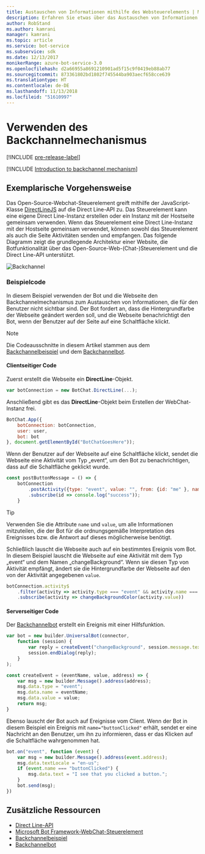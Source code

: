 ```yaml
---
title: Austauschen von Informationen mithilfe des Websteuerelements | Microsoft-Dokumentation
description: Erfahren Sie etwas über das Austauschen von Informationen zwischen dem Bot und einer Webseite mithilfe des Bot Builder SDK für Node.js.
author: RobStand
ms.author: kamrani
manager: kamrani
ms.topic: article
ms.service: bot-service
ms.subservice: sdk
ms.date: 12/13/2017
monikerRange: azure-bot-service-3.0
ms.openlocfilehash: d2a66955a8691210901ad5f15c9f0419eb88ab77
ms.sourcegitcommit: 873361802bd1802f745544ba903aecf658cce639
ms.translationtype: HT
ms.contentlocale: de-DE
ms.lasthandoff: 11/13/2018
ms.locfileid: "51610997"
---
```

# <a name="use-the-backchannel-mechanism"></a>Verwenden des Backchannelmechanismus

[!INCLUDE [pre-release-label](../includes/pre-release-label-v3.md)]

[!INCLUDE [Introduction to backchannel mechanism](../includes/snippet-backchannel.md)]

## <a name="walk-through"></a>Exemplarische Vorgehensweise

Das Open-Source-Webchat-Steuerelement greift mithilfe der JavaScript-Klasse <a href="https://github.com/microsoft/botframework-DirectLinejs" target="_blank">DirectLineJS</a> auf die Direct Line-API zu. Das Steuerelement kann eine eigene Direct Line-Instanz erstellen oder ein Instanz mit der Hostseite gemeinsam verwenden. Wenn das Steuerelement eine Direct Line-Instanz mit der Hostseite gemeinsam verwendet, können sowohl das Steuerelement als auch die Seite Aktivitäten senden und empfangen. Das folgende Diagramm zeigt die grundlegende Architektur einer Website, die Botfunktionalität über das Open-Source-Web-(Chat-)Steuerelement und die Direct Line-API unterstützt. 

![Backchannel](../media/designing-bots/patterns/back-channel.png)

### <a name="sample-code"></a>Beispielcode 

In diesem Beispiel verwenden der Bot und die Webseite den Backchannelmechanismus zum Austauschen von Informationen, die für den Benutzer nicht sichtbar sind. Der Bot fordert an, dass die Hintergrundfarbe der Webseite geändert werden soll, und die Webseite benachrichtigt den Bot, wenn der Benutzer auf der Seite auf eine Schaltfläche klickt. 

> [!NOTE]
> Die Codeausschnitte in diesem Artikel stammen aus dem <a href="https://github.com/Microsoft/BotFramework-WebChat/blob/master/samples/backchannel/index.html" target="_blank">Backchannelbeispiel</a> und dem <a href="https://github.com/ryanvolum/backChannelBot" target="_blank">Backchannelbot</a>. 

#### <a name="client-side-code"></a>Clientseitiger Code

Zuerst erstellt die Webseite ein **DirectLine**-Objekt.

```javascript
var botConnection = new BotChat.DirectLine(...);
```

Anschließend gibt es das **DirectLine**-Objekt beim Erstellen der WebChat-Instanz frei.

```javascript
BotChat.App({
    botConnection: botConnection,
    user: user,
    bot: bot
}, document.getElementById("BotChatGoesHere"));
```

Wenn der Benutzer auf der Webseite auf eine Schaltfläche klickt, sendet die Webseite eine Aktivität vom Typ „event“, um den Bot zu benachrichtigen, dass auf die Schaltfläche geklickt wurde.

```javascript
const postButtonMessage = () => {
    botConnection
        .postActivity({type: "event", value: "", from: {id: "me" }, name: "buttonClicked"})
        .subscribe(id => console.log("success"));
    }
```

> [!TIP]
> Verwenden Sie die Attribute `name` und `value`, um alle Informationen mitzuteilen, die der Bot für die ordnungsgemäße Interpretation des Ereignisses bzw. die Antwort auf dieses möglicherweise benötigt. 

Schließlich lauscht die Webseite auch auf ein bestimmtes Ereignis vom Bot.
In diesem Beispiel lauscht die Webseite auf eine Aktivität mit dem Typ „event“ und dem Namen „changeBackground“. Wenn sie diesen Typ von Aktivität empfängt, ändert sie die Hintergrundfarbe der Webseite auf den von der Aktivität angegebenen `value`. 

```javascript
botConnection.activity$
    .filter(activity => activity.type === "event" && activity.name === "changeBackground")
    .subscribe(activity => changeBackgroundColor(activity.value))
```

#### <a name="server-side-code"></a>Serverseitiger Code

Der <a href="https://github.com/ryanvolum/backChannelBot" target="_blank">Backchannelbot</a> erstellt ein Ereignis mit einer Hilfsfunktion.

```javascript
var bot = new builder.UniversalBot(connector, 
    function (session) {
        var reply = createEvent("changeBackground", session.message.text, session.message.address);
        session.endDialog(reply);
    }
);

const createEvent = (eventName, value, address) => {
    var msg = new builder.Message().address(address);
    msg.data.type = "event";
    msg.data.name = eventName;
    msg.data.value = value;
    return msg;
}
```

Ebenso lauscht der Bot auch auf Ereignisse vom Client. Wenn der Bot in diesem Beispiel ein Ereignis mit `name="buttonClicked"` erhält, sendet er eine Nachricht an den Benutzer, um ihn zu informieren, dass er das Klicken auf die Schaltfläche wahrgenommen hat.

```javascript
bot.on("event", function (event) {
    var msg = new builder.Message().address(event.address);
    msg.data.textLocale = "en-us";
    if (event.name === "buttonClicked") {
        msg.data.text = "I see that you clicked a button.";
    }
    bot.send(msg);
})
```

## <a name="additional-resources"></a>Zusätzliche Ressourcen

- [Direct Line-API][directLineAPI]
- <a href="https://github.com/Microsoft/BotFramework-WebChat" target="_blank">Microsoft Bot Framework-WebChat-Steuerelement</a>
- <a href="https://aka.ms/v3-js-backchannel-sample" target="_blank">Backchannelbeispiel</a>
- <a href="https://github.com/ryanvolum/backChannelBot" target="_blank">Backchannelbot</a>

[directLineAPI]: https://docs.botframework.com/en-us/restapi/directline3/#navtitle
